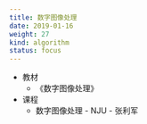 ```yaml
---
title: 数字图像处理
date: 2019-01-16
weight: 27
kind: algorithm
status: focus
---
```


* 教材
  * 《数字图像处理》
* 课程
  * 数字图像处理 - NJU - 张利军